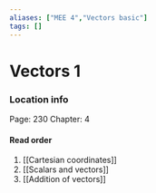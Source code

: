 ```yaml
---
aliases: ["MEE 4","Vectors basic"]
tags: []
---
```


# Vectors 1

### Location info
Page: 230
Chapter: 4

#### Read order

1) [[Cartesian coordinates]]
2) [[Scalars and vectors]]
3) [[Addition of vectors]]
